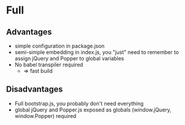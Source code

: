 # Full
## Advantages

 * simple configuration in package.json
 * semi-simple embedding in index.js, you "just" need to remember to assign jQuery and Popper to global variables
 * No babel transpiler required
   * => fast build

## Disadvantages

 * Full bootstrap.js, you probably don't need everything
 * global jQuery and Popper.js exposed as globals (window.jQuery, window.Popper) required
